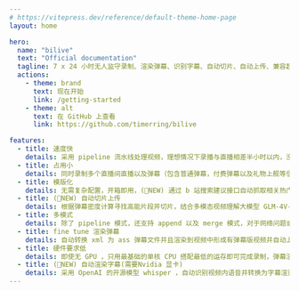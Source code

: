 ```yaml
---
# https://vitepress.dev/reference/default-theme-home-page
layout: home

hero:
  name: "bilive"
  text: "Official documentation"
  tagline: 7 x 24 小时无人监守录制、渲染弹幕、识别字幕、自动切片、自动上传、兼容超低配机器，启动项目，人人都是录播员。
  actions:
    - theme: brand
      text: 现在开始
      link: /getting-started
    - theme: alt
      text: 在 GitHub 上查看
      link: https://github.com/timerring/bilive

features:
  - title: 速度快
    details: 采用 pipeline 流水线处理视频，理想情况下录播与直播相差半小时以内，没有下播前就上传录播!
  - title: 占用小
    details: 同时录制多个直播间直播以及弹幕（包含普通弹幕，付费弹幕以及礼物上舰等信息），极小的空间也能运行。
  - title: 模版化
    details: 无需复杂配置，开箱即用，(🎉NEW) 通过 b 站搜索建议接口自动抓取相关热门标签。
  - title: (🎉NEW) 自动切片上传
    details: 根据弹幕密度计算寻找高能片段并切片，结合多模态视频理解大模型 GLM-4V-PLUS 自动生成有意思的切片标题及内容，并且自动上传。
  - title: 多模式
    details: 除了 pipeline 模式，还支持 append 以及 merge 模式，对于网络问题或者直播连线导致的视频流分段，能够自动检测合并成为完整视频。
  - title: fine tune 渲染弹幕
    details: 自动转换 xml 为 ass 弹幕文件并且渲染到视频中形成有弹幕版视频并自动上传。根据不同分辨率的视频有 fine tune 的渲染参数。
  - title: 硬件要求低
    details: 即使无 GPU ，只用最基础的单核 CPU 搭配最低的运存即可完成录制，弹幕渲染，上传等等全部过程，无最低配置要求，10 年前的电脑或服务器依然可以使用！
  - title: (🎉NEW) 自动渲染字幕(需要Nvidia 显卡)
    details: 采用 OpenAI 的开源模型 whisper ，自动识别视频内语音并转换为字幕渲染至视频中。
---
```


